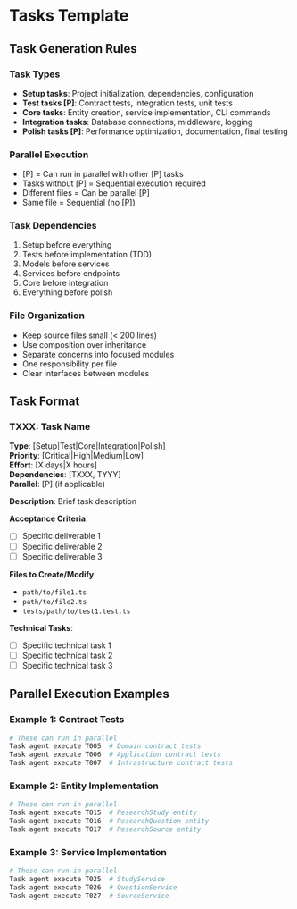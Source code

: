# Tasks Template

## Task Generation Rules

### Task Types
- **Setup tasks**: Project initialization, dependencies, configuration
- **Test tasks [P]**: Contract tests, integration tests, unit tests
- **Core tasks**: Entity creation, service implementation, CLI commands
- **Integration tasks**: Database connections, middleware, logging
- **Polish tasks [P]**: Performance optimization, documentation, final testing

### Parallel Execution
- [P] = Can run in parallel with other [P] tasks
- Tasks without [P] = Sequential execution required
- Different files = Can be parallel [P]
- Same file = Sequential (no [P])

### Task Dependencies
1. Setup before everything
2. Tests before implementation (TDD)
3. Models before services
4. Services before endpoints
5. Core before integration
6. Everything before polish

### File Organization
- Keep source files small (< 200 lines)
- Use composition over inheritance
- Separate concerns into focused modules
- One responsibility per file
- Clear interfaces between modules

## Task Format

### TXXX: Task Name
**Type**: [Setup|Test|Core|Integration|Polish]  
**Priority**: [Critical|High|Medium|Low]  
**Effort**: [X days|X hours]  
**Dependencies**: [TXXX, TYYY]  
**Parallel**: [P] (if applicable)

**Description**: Brief task description

**Acceptance Criteria**:
- [ ] Specific deliverable 1
- [ ] Specific deliverable 2
- [ ] Specific deliverable 3

**Files to Create/Modify**:
- `path/to/file1.ts`
- `path/to/file2.ts`
- `tests/path/to/test1.test.ts`

**Technical Tasks**:
- [ ] Specific technical task 1
- [ ] Specific technical task 2
- [ ] Specific technical task 3

## Parallel Execution Examples

### Example 1: Contract Tests
```bash
# These can run in parallel
Task agent execute T005  # Domain contract tests
Task agent execute T006  # Application contract tests
Task agent execute T007  # Infrastructure contract tests
```

### Example 2: Entity Implementation
```bash
# These can run in parallel
Task agent execute T015  # ResearchStudy entity
Task agent execute T016  # ResearchQuestion entity
Task agent execute T017  # ResearchSource entity
```

### Example 3: Service Implementation
```bash
# These can run in parallel
Task agent execute T025  # StudyService
Task agent execute T026  # QuestionService
Task agent execute T027  # SourceService
```